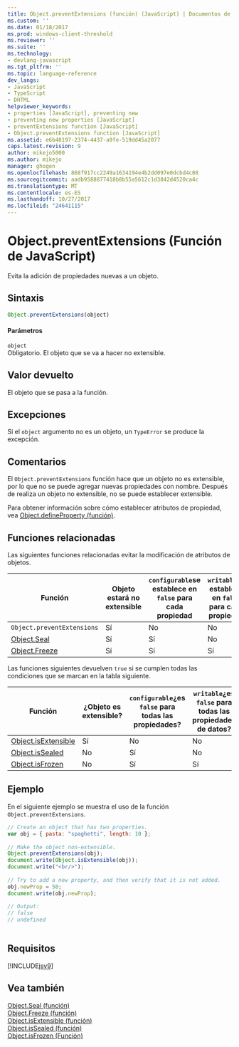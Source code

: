```yaml
---
title: Object.preventExtensions (función) (JavaScript) | Documentos de Microsoft
ms.custom: ''
ms.date: 01/18/2017
ms.prod: windows-client-threshold
ms.reviewer: ''
ms.suite: ''
ms.technology:
- devlang-javascript
ms.tgt_pltfrm: ''
ms.topic: language-reference
dev_langs:
- JavaScript
- TypeScript
- DHTML
helpviewer_keywords:
- properties [JavaScript], preventing new
- preventing new properties [JavaScript]
- preventExtensions function [JavaScript]
- Object.preventExtensions function [JavaScript]
ms.assetid: e6b48197-2374-4437-a9fe-519dd45a2077
caps.latest.revision: 9
author: mikejo5000
ms.author: mikejo
manager: ghogen
ms.openlocfilehash: 868f917cc2249a1634194e4b2dd097e0dcbd4c08
ms.sourcegitcommit: aadb9588877418b8b55a5612c1d3842d4520ca4c
ms.translationtype: MT
ms.contentlocale: es-ES
ms.lasthandoff: 10/27/2017
ms.locfileid: "24641115"
---
```

# <a name="objectpreventextensions-function-javascript"></a>Object.preventExtensions (Función de JavaScript)
Evita la adición de propiedades nuevas a un objeto.  
  
## <a name="syntax"></a>Sintaxis  
  
```JavaScript  
Object.preventExtensions(object)  
```  
  
#### <a name="parameters"></a>Parámetros  
 `object`  
 Obligatorio. El objeto que se va a hacer no extensible.  
  
## <a name="return-value"></a>Valor devuelto  
 El objeto que se pasa a la función.  
  
## <a name="exceptions"></a>Excepciones  
 Si el `object` argumento no es un objeto, un `TypeError` se produce la excepción.  
  
## <a name="remarks"></a>Comentarios  
 El `Object.preventExtensions` función hace que un objeto no es extensible, por lo que no se puede agregar nuevas propiedades con nombre. Después de realiza un objeto no extensible, no se puede establecer extensible.  
  
 Para obtener información sobre cómo establecer atributos de propiedad, vea [Object.defineProperty (función)](../../javascript/reference/object-defineproperty-function-javascript.md).  
  
## <a name="related-functions"></a>Funciones relacionadas  
 Las siguientes funciones relacionadas evitar la modificación de atributos de objetos.  
  
|Función|Objeto estará no extensible|`configurable`se establece en `false` para cada propiedad|`writable`se establece en `false` para cada propiedad|  
|--------------|------------------------------------|--------------------------------------------------------|----------------------------------------------------|  
|`Object.preventExtensions`|Sí|No|No|  
|[Object.Seal](../../javascript/reference/object-seal-function-javascript.md)|Sí|Sí|No|  
|[Object.Freeze](../../javascript/reference/object-freeze-function-javascript.md)|Sí|Sí|Sí|  
  
 Las funciones siguientes devuelven `true` si se cumplen todas las condiciones que se marcan en la tabla siguiente.  
  
|Función|¿Objeto es extensible?|`configurable`¿es `false` para todas las propiedades?|`writable`¿es `false` para todas las propiedades de datos?|  
|--------------|---------------------------|---------------------------------------------------|----------------------------------------------------|  
|[Object.isExtensible](../../javascript/reference/object-isextensible-function-javascript.md)|Sí|No|No|  
|[Object.isSealed](../../javascript/reference/object-issealed-function-javascript.md)|No|Sí|No|  
|[Object.isFrozen](../../javascript/reference/object-isfrozen-function-javascript.md)|No|Sí|Sí|  
  
## <a name="example"></a>Ejemplo  
 En el siguiente ejemplo se muestra el uso de la función `Object.preventExtensions`.  
  
```JavaScript  
// Create an object that has two properties.  
var obj = { pasta: "spaghetti", length: 10 };  
  
// Make the object non-extensible.  
Object.preventExtensions(obj);  
document.write(Object.isExtensible(obj));  
document.write("<br/>");  
  
// Try to add a new property, and then verify that it is not added.  
obj.newProp = 50;  
document.write(obj.newProp);  
  
// Output:  
// false  
// undefined  
  
```  
  
## <a name="requirements"></a>Requisitos  
 [!INCLUDE[jsv9](../../javascript/includes/jsv9-md.md)]  
  
## <a name="see-also"></a>Vea también  
 [Object.Seal (función)](../../javascript/reference/object-seal-function-javascript.md)   
 [Object.Freeze (función)](../../javascript/reference/object-freeze-function-javascript.md)   
 [Object.isExtensible (función)](../../javascript/reference/object-isextensible-function-javascript.md)   
 [Object.isSealed (función)](../../javascript/reference/object-issealed-function-javascript.md)   
 [Object.isFrozen (Función)](../../javascript/reference/object-isfrozen-function-javascript.md)